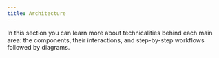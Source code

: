```yaml
---
title: Architecture
---
```


In this section you can learn more about technicalities behind each main area: the components, their interactions, and step-by-step workflows followed by diagrams.

